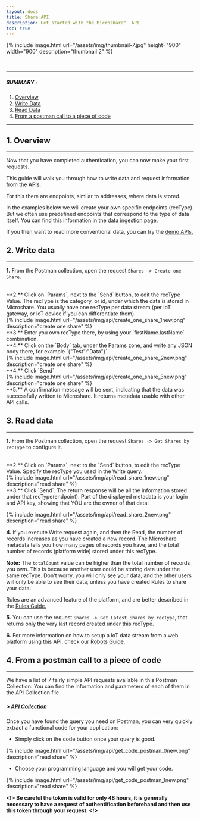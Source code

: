 ```yaml
---
layout: docs
title: Share API
description: Get started with the Microshare™  API 
toc: true
---
```







{% include image.html url="/assets/img/thumbnail-7.jpg" height="900" width="900" description="thumbnail 2" %}


<br>

---------------------------------------

##### SUMMARY : 

1. [Overview](./#1-overview)
2. [Write Data](./#2-write-data)
3. [Read Data](./#3-read-data)
4. [From a postman call to a piece of code](./#4-from-a-postman-call-to-a-piece-of-code)

---------------------------------------

## 1. Overview
---------------------------------------

Now that you have completed authentication, you can now make your first requests.

This guide will walk you through how to write data and request information from the APIs. 

For this there are endpoints, similar to addresses, where data is stored. 

In the examples below we will create your own specific endpoints (recType). But we often use predefined endpoints that correspond to the type of data itself. You can find this information in the [data ingestion page.](/docs/2/technical/microshare-platform-advanced/data-ingestion/)

If you then want to read more conventional data, you can try the [demo APIs.](/docs/2/technical/api/quick-start/#4-demo-api) 



## 2. Write data
---------------------------------------

**1.** From the Postman collection, open the request `Shares -> Create one Share`.

<br>
**2.** Click on `Params`, next to the `Send` button, to edit the recType Value. The recType is the category, or id, under which the data is stored in Microshare. You usually have one recType per data stream (per IoT gateway, or IoT device if you can differentiate them).

<br>
{% include image.html url="/assets/img/api/create_one_share_1new.png" description="create one share" %}

<br>
**3.** Enter you own recType there, by using your `firstName.lastName` combination.

<br>
**4.** Click on the `Body` tab, under the Params zone, and write any JSON body there, for example `{"Test":"Data"}`.

<br>
{% include image.html url="/assets/img/api/create_one_share_2new.png" description="create one share" %}

<br>
**4.** Click `Send`

<br>
{% include image.html url="/assets/img/api/create_one_share_3new.png" description="create one share" %}

<br>
**5.** A confirmation message will be sent, indicating that the data was successfully written to Microshare. It returns metadata usable with other API calls.



## 3. Read data
---------------------------------------

**1.** From the Postman collection, open the request `Shares -> Get Shares by recType` to configure it.

<br>
**2.** Click on `Params`, next to the `Send` button, to edit the recType Value. Specify the recType you used in the Write query.

<br>
{% include image.html url="/assets/img/api/read_share_1new.png" description="read share" %}

<br>
**3.** Click `Send`. The return response will be all the information stored under that recType(endpoint). Part of the displayed metadata is your login and API key, showing that YOU are the owner of that data:

{% include image.html url="/assets/img/api/read_share_2new.png" description="read share" %}

**4.** If you execute Write request again, and then the Read, the number of records increases as you have created a new record. The Microshare metadata tells you how many pages of records you have, and the total number of records (platform wide) stored under this recType.

**Note:** The `totalCount` value can be higher than the total number of records you own.  This is because another user could be storing data under the same recType. Don't worry, you will only see your data, and the other users will only be able to see their data, unless you have created Rules to share your data.

Rules are an advanced feature of the platform, and are better described in the [Rules Guide.](/docs/2/technical/microshare-platform/rules-guide)

**5.** You can use the request `Shares -> Get Latest Shares by recType`, that returns only the very last record created under this recType.

**6.** For more information on how to setup a IoT data stream from a web platform using this API, check our [Robots Guide.](/docs/2/technical/microshare-platform-advanced/robots-guide/)



## 4. From a postman call to a piece of code
---------------------------------------

We have a list of 7 fairly simple API requests available in this Postman Collection. You can find the information and parameters of each of them in the API Collection file.

##### > [API Collection](../api-collection)

Once you have found the query you need on Postman, you can very quickly extract a functional code for your application: 

- Simply click on the code button once your query is good. 

{% include image.html url="/assets/img/api/get_code_postman_0new.png" description="read share" %}

- Choose your programming language and you will get your code. 

{% include image.html url="/assets/img/api/get_code_postman_1new.png" description="read share" %}


**<!> Be careful the token is valid for only 48 hours, it is generally necessary to have a request of authentification beforehand and then use this token through your request. <!>**

 